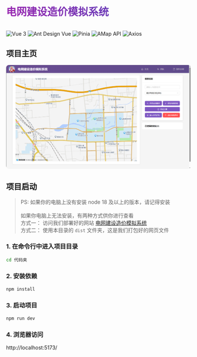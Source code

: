 <h1  
style="background: linear-gradient(45deg, #9c27b0, #673ab7); 
       -webkit-background-clip: text;
       -webkit-text-fill-color: transparent;
       display: inline-block;
       font-weight: bold
       "
>
电网建设造价模拟系统
</h1>

<p >
  <img src="https://img.shields.io/badge/Vue-3-42b883?logo=vue.js" alt="Vue 3" />
  <img src="https://img.shields.io/badge/Ant%20Design%20Vue-4.0-1890FF?logo=antdesign" alt="Ant Design Vue" />
  <img src="https://img.shields.io/badge/Pinia-state%20management-ffd859?logo=pinia" alt="Pinia" />
  <img src="https://img.shields.io/badge/AMap%20API-地图服务-red?logo=amap" alt="AMap API" />
  <img src="https://img.shields.io/badge/Axios-网络请求-671ddf?logo=axios" alt="Axios" />
</p>


## 项目主页
<img src="public\image.png" style="border-radius: 8px;">

## 项目启动


> PS: 如果你的电脑上没有安装 node 18 及以上的版本，请记得安装  <br /> <br />
> 如果你电脑上无法安装，有两种方式供你进行查看  <br />
> 方式一： 访问我们部署好的网站 [电网建设造价模拟系统](https://flashhero.javierchen.fun/)   <br />
> 方式二： 使用本目录的 `dist` 文件夹，这是我们打包好的网页文件



### 1. 在命令行中进入项目目录

```sh
cd 代码夹
```

### 2. 安装依赖

```sh
npm install
```

### 3. 启动项目

```sh
npm run dev
```

### 4. 浏览器访问

http://localhost:5173/


